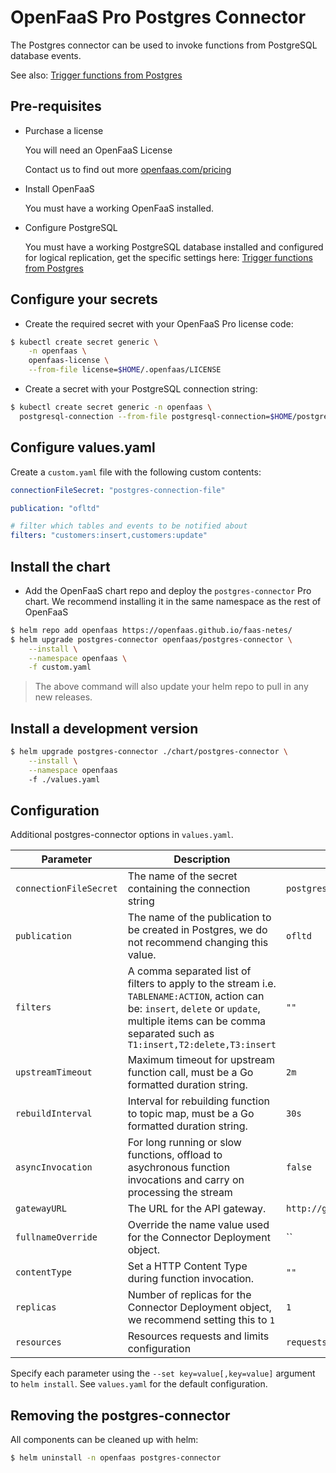 # OpenFaaS Pro Postgres Connector

The Postgres connector can be used to invoke functions from PostgreSQL database events.

See also: [Trigger functions from Postgres](https://docs.openfaas.com/openfaas-pro/postgres-events/)

## Pre-requisites

- Purchase a license

  You will need an OpenFaaS License

  Contact us to find out more [openfaas.com/pricing](https://www.openfaas.com/pricing)

- Install OpenFaaS

  You must have a working OpenFaaS installed.

- Configure PostgreSQL

  You must have a working PostgreSQL database installed and configured for logical replication, get the specific settings here: [Trigger functions from Postgres](https://docs.openfaas.com/openfaas-pro/postgres-events/)

## Configure your secrets

- Create the required secret with your OpenFaaS Pro license code:

```bash
$ kubectl create secret generic \
    -n openfaas \
    openfaas-license \
    --from-file license=$HOME/.openfaas/LICENSE
```

- Create a secret with your PostgreSQL connection string:

```bash
$ kubectl create secret generic -n openfaas \
  postgresql-connection --from-file postgresql-connection=$HOME/postgresql-connection.txt
```

## Configure values.yaml

Create a `custom.yaml` file with the following custom contents:

```yaml
connectionFileSecret: "postgres-connection-file"

publication: "ofltd"

# filter which tables and events to be notified about
filters: "customers:insert,customers:update"
```

## Install the chart

- Add the OpenFaaS chart repo and deploy the `postgres-connector` Pro chart. We recommend installing it in the same namespace as the rest of OpenFaaS

```sh
$ helm repo add openfaas https://openfaas.github.io/faas-netes/
$ helm upgrade postgres-connector openfaas/postgres-connector \
    --install \
    --namespace openfaas \
    -f custom.yaml
```

> The above command will also update your helm repo to pull in any new releases.

## Install a development version

```sh
$ helm upgrade postgres-connector ./chart/postgres-connector \
    --install \
    --namespace openfaas
    -f ./values.yaml
```

## Configuration

Additional postgres-connector options in `values.yaml`.

| Parameter                | Description                                                                            | Default                        |
| ------------------------ | -------------------------------------------------------------------------------------- | ------------------------------ |
| `connectionFileSecret`  | The name of the secret containing the connection string                                | `postgresql-connection`        |
| `publication`           | The name of the publication to be created in Postgres, we do not recommend changing this value. | `ofltd`                        |
| `filters`                | A comma separated list of filters to apply to the stream i.e. `TABLENAME:ACTION`, action can be: `insert`, `delete` or `update`, multiple items can be comma separated such as `T1:insert,T2:delete,T3:insert`  | `""`                           |
| `upstreamTimeout`        | Maximum timeout for upstream function call, must be a Go formatted duration string.    | `2m`                          |
| `rebuildInterval`        | Interval for rebuilding function to topic map, must be a Go formatted duration string. | `30s`                           |
| `asyncInvocation`        | For long running or slow functions, offload to asychronous function invocations and carry on processing the stream | `false`   |
| `gatewayURL`             | The URL for the API gateway.                                                           | `http://gateway.openfaas:8080` |
| `fullnameOverride`       | Override the name value used for the Connector Deployment object.                      | ``                             |
| `contentType`            | Set a HTTP Content Type during function invocation.                                    | `""`                           |
| `replicas`               | Number of replicas for the Connector Deployment object, we recommend setting this to `1`    | `1`                            |
| `resources`              | Resources requests and limits configuration                               | `requests.memory: "64Mi"`                  |

Specify each parameter using the `--set key=value[,key=value]` argument to `helm install`. See `values.yaml` for the default configuration.

## Removing the postgres-connector

All components can be cleaned up with helm:

```sh
$ helm uninstall -n openfaas postgres-connector
```
